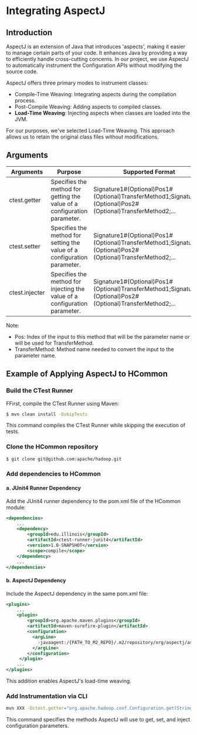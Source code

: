 # Integrating AspectJ

## Introduction
AspectJ is an extension of Java that introduces 'aspects', making it easier to manage certain parts of your code. It enhances Java by providing a way to efficiently handle cross-cutting concerns. In our project, we use AspectJ to automatically instrument the Configuration APIs without modifying the source code.

AspectJ offers three primary modes to instrument classes:
- Compile-Time Weaving: Integrating aspects during the compilation process.
- Post-Compile Weaving: Adding aspects to compiled classes.
- **Load-Time Weaving**: Injecting aspects when classes are loaded into the JVM.

For our purposes, we've selected Load-Time Weaving. This approach allows us to retain the original class files without modifications.

## Arguments
| Arguments      | Purpose                                                                                                     | Supported Format                                                                                            |
|----------------|-------------------------------------------------------------------------------------------------------------|-------------------------------------------------------------------------------------------------------------|
| ctest.getter   | Specifies the method for getting the value of a configuration parameter.    | Signature1#(Optional)Pos1#(Optional)TransferMethod1;Signature2#(Optional)Pos2#(Optional)TransferMethod2;... |
| ctest.setter   | Specifies the method for setting the value of a configuration parameter.    | Signature1#(Optional)Pos1#(Optional)TransferMethod1;Signature2#(Optional)Pos2#(Optional)TransferMethod2;... |
| ctest.injecter | Specifies the method for injecting the value of a configuration parameter. | Signature1#(Optional)Pos1#(Optional)TransferMethod1;Signature2#(Optional)Pos2#(Optional)TransferMethod2;... |
Note:
- Pos: Index of the input to this method that will be the parameter name or will be used for TransferMethod.
- TransferMethod: Method name needed to convert the input to the parameter name.


## Example of Applying AspectJ to HCommon

### Build the CTest Runner
FFirst, compile the CTest Runner using Maven:
```bash
$ mvn clean install -DskipTests
```
This command compiles the CTest Runner while skipping the execution of tests.
### Clone the HCommon repository

```bash
$ git clone git@github.com:apache/hadoop.git
```

### Add dependencies to HCommon
#### a. JUnit4 Runner Dependency
Add the JUnit4 runner dependency to the pom.xml file of the HCommon module:

```xml
<dependencies>
    ...
    <dependency>
        <groupId>edu.illinois</groupId>
        <artifactId>ctest-runner-junit4</artifactId>
        <version>1.0-SNAPSHOT</version>
        <scope>compile</scope>
    </dependency>
    ...
</dependencies>
```

#### b. AspectJ Dependency
Include the AspectJ dependency in the same pom.xml file:

```xml
<plugins>
    ...
    <plugin>
        <groupId>org.apache.maven.plugins</groupId>
        <artifactId>maven-surefire-plugin</artifactId>
        <configuration>
          <argLine>
            -javaagent:/{PATH_TO_M2_REPO}/.m2/repository/org/aspectj/aspectjweaver/1.9.7/aspectjweaver-1.9.7.jar
          </argLine>
        </configuration>
     </plugin>
    ...
</plugins>
```
This addition enables AspectJ's load-time weaving.
### Add Instrumentation via CLI
```bash
mvn XXX -Dctest.getter="org.apache.hadoop.conf.Configuration.get(String)" -Dctest.setter="org.apache.hadoop.conf.Configuration.set(String,String)" -Dctest.injecter="org.apache.hadoop.conf.Configuration()#set"
```
This command specifies the methods AspectJ will use to get, set, and inject configuration parameters.
